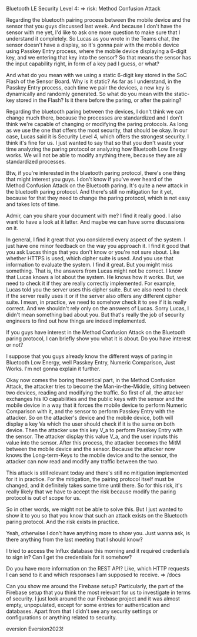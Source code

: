 Bluetooth LE Security Level 4:
=> risk: Method Confusion Attack


Regarding the bluetooth pairing process between the mobile device and the sensor that you guys discussed last week. And because I don't have the sensor with me yet, I'd like to ask one more question to make sure that I understand it completely. 
So Lucas as you wrote in the Teams chat, the sensor doesn't have a display, so it's gonna pair with the mobile device using Passkey Entry process, where the mobile device displaying a 6-digit key, and we entering that key into the sensor? So that means the sensor has the input capability right, in form of a key pad I guess, or what?

And what do you mean with we using a static 6-digit key stored in the SoC Flash of the Sensor Board. Why is it static? As far as I understand, in the Passkey Entry process, each time we pair the devices, a new key is dynamically and randomly generated. So what do you mean with the static-key stored in the Flash? Is it there before the paring, or after the pairing?

Regarding the bluetooth paring between the devices, I don't think we can change much there, because the processes are standardized and I don't think we're capable of changing or modifying the paring protocols. As long as we use the one that offers the most security, that should be okay. In our case, Lucas said it is Security Level 4, which offers the strongest security. I think it's fine for us. I just wanted to say that so that you don't waste your time analyzing the paring protocol or analyzing how Bluetooth Low Energy works. We will not be able to modify anything there, because they are all standardized processes.

Btw, if you're interested in the bluetooth paring protocol, there's one thing that might interest you guys. I don't know if you've ever heard of the Method Confusion Attack on the Bluetooth paring. It's quite a new attack in the bluetooth paring protocol. And there's still no mitigation for it yet, because for that they need to change the paring protocol, which is not easy and takes lots of time. 



Admir, can you share your document with me? I find it really good. I also want to have a look at it latter. And maybe we can have some discussions on it.

In general, I find it great that you considered every aspect of the system. I just have one minor feedback on the way you approach it. I find it good that you ask Lucas things that you don't know or you're not sure about. Like whether HTTPS is used, which cipher suite is used. And you use that information to evaluate the system. I find it great. But you might miss something. That is, the answers from Lucas might not be correct. I know that Lucas knows a lot about the system. He knows how it works. But, we need to check it if they are really correctly implemented. For example, Lucas told you the server uses this cipher suite. But we also need to check if the server really uses it or if the server also offers any different cipher suite. I mean, in practice, we need to somehow check it to see if it is really correct. And we shouldn't rely only on the answers of Lucas. Sorry Lucas, I didn't mean something bad about you. But that's really the job of security engineers to find out how things are indeed implemented.

If you guys have interest in the Method Confusion Attack on the Bluetooth paring protocol, I can briefly show you what it is about. Do you have interest or not?

I suppose that you guys already know the different ways of paring in Bluetooth Low Energy, well Passkey Entry, Numeric Comparison, Just Works. I'm not gonna explain it further.

Okay now comes the boring theoretical part, in the Method Confusion Attack, the attacker tries to become the Man-in-the-Middle, sitting between two devices, reading and modifying the traffic. So first of all, the attacker exchanges his IO capabilities and the public keys with the sensor and the mobile device in a way that it forces the mobile device to perform Numeric Comparison with it, and the sensor to perform Passkey Entry with the attacker.
So on the attacker's device and the mobile device, both will display a key Va which the user should check if it is the same on both device. Then the attacker use this key V_a to perform Passkey Entry with the sensor. The attacker display this value V_a, and the user inputs this value into the sensor. After this process, the attacker becomes the MitM between the mobile device and the sensor. Because the attacker now knows the Long-term-Keys to the mobile device and to the sensor, the attacker can now read and modify any traffic between the two.

This attack is still relevant today and there's still no mitigation implemented for it in practice. For the mitigation, the pairing protocol itself must be changed, and it definitely takes some time until there.
So for this risk, it's really likely that we have to accept the risk because modify the paring protocol is out of scope for us. 


So in other words, we might not be able to solve this. But I just wanted to show it to you so that you know that such an attack exists on the Bluetooth paring protocol. And the risk exists in practice.

Yeah, otherwise I don't have anything more to show you. Just wanna ask, is there anything from the last meeting that I should know?

I tried to access the Influx database this morning and it required credentials to sign in? Can I get the credentials for it somehow?

Do you have more information on the REST API? Like, which HTTP requests I can send to it and which responses I am supposed to receive. => /docs

Can you show me around the Firebase setup? Particularly, the part of the Firebase setup that you think the most relevant for us to investigate in terms of security. I just look around the our Firebase project and it was almost empty, unpopulated, except for some entries for authentication and databases. Apart from that I didn't see any security settings or configurations or anything related to security.



eversion
Eversion2023!



